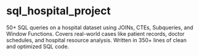 # sql_hospital_project
50+ SQL queries on a hospital dataset using JOINs, CTEs, Subqueries, and Window Functions. Covers real-world cases like patient records, doctor schedules, and hospital resource analysis. Written in 350+ lines of clean and optimized SQL code.
